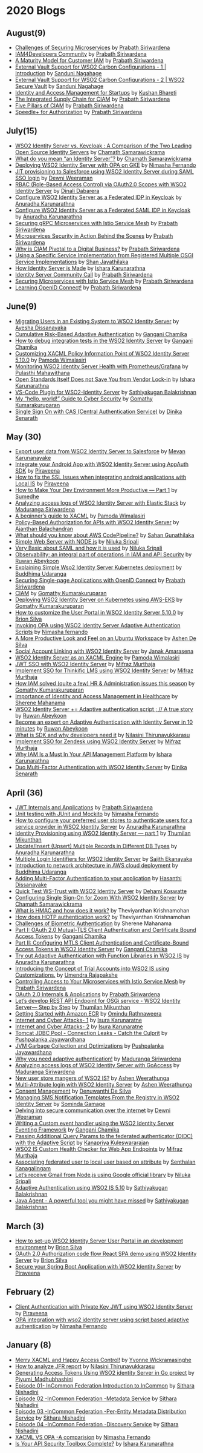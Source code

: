 # 2020 Blogs

## August(9)
* [Challenges of Securing Microservices](https://medium.facilelogin.com/challenges-of-securing-microservices-68b55877d154) by [Prabath Siriwardena](https://medium.facilelogin.com/)
* [IAM4Developers Community](https://medium.facilelogin.com/iam4developers-community-6002d375926d) by [Prabath Siriwardena](https://medium.facilelogin.com/)
* [A Maturity Model for Customer IAM](https://medium.facilelogin.com/a-maturity-model-for-customer-iam-ef98dcf697de) by [Prabath Siriwardena](https://medium.facilelogin.com/)
* [External Vault Support for WSO2 Carbon Configurations - 1 | Introduction](https://medium.com/@sandunin/external-vault-support-for-wso2-carbon-configurations-1-718d121d19d8) by [Sanduni Nagahage](https://medium.com/@sandunin)
* [External Vault Support for WSO2 Carbon Configurations - 2 | WSO2 Secure Vault](https://medium.com/@sandunin/external-vault-support-for-wso2-carbon-configurations-2-51dd38cf2821) by [Sanduni Nagahage](https://medium.com/@sandunin)
* [Identity and Access Management for Startups](https://medium.com/identity-beyond-borders/iam-for-startups-3ca8d59f6384) by [Kushan Bhareti](https://medium.com/@kushanbhareti)
* [The Integrated Supply Chain for CIAM](https://medium.facilelogin.com/the-integrated-supply-chain-for-ciam-de06df281958) by [Prabath Siriwardena](https://medium.facilelogin.com/)
* [Five Pillars of CIAM](https://medium.facilelogin.com/five-pillars-of-ciam-d5657a9e375b) by [Prabath Siriwardena](https://medium.facilelogin.com/)
* [Speedle+ for Authorization](https://medium.facilelogin.com/speedle-for-authorization-54d4d82a2065) by [Prabath Siriwardena](https://medium.facilelogin.com/)

## July(15)
* [WSO2 Identity Server vs. Keycloak : A Comparison of the Two Leading Open Source Identity Servers](https://medium.com/@htamahc/wso2-identity-server-vs-keycloak-a-comparison-of-the-two-leading-open-source-identity-servers-a4ef11a509d9) by [Chamath Samarawickrama](https://medium.com/@htamahc)
* [What do you mean “an Identity Server”?](https://medium.com/@htamahc/what-do-you-mean-an-identity-server-5cd4070c709d) by [Chamath Samarawickrama](https://medium.com/@htamahc)
* [Deploying WSO2 Identity Server with OPA on GKE](https://medium.com/@protectyourprinter/deploying-wso2-identity-server-with-opa-on-gke-99ffa63e5e9) by [Nimasha Fernando](https://medium.com/@protectyourprinter)
* [JIT provisioning to Salesforce using WSO2 Identity Server during SAML SSO login](https://medium.com/@dewni.matheesha/jit-provisioning-to-salesforce-using-wso2-identity-server-during-saml-sso-login-41df1827b6d6) by [Dewni Weeraman](https://medium.com/@dewni.matheesha)
* [RBAC (Role-Based Access Control) via OAuth2.0 Scopes with WSO2 Identity Server](https://medium.com/@gdrdabarera/rbac-role-based-access-control-via-oauth2-0-scopes-with-wso2-identity-server-dd6dcb0b737b) by [Dinali Dabarera](https://medium.com/@gdrdabarera)
* [Configure WSO2 Identity Server as a Federated IDP in Keycloak](https://medium.com/@anuradha.15/integrate-wso2-identity-server-as-an-oidc-idp-with-keycloak-276e6f52357b) by [Anuradha Karunarathna](https://medium.com/@anuradha.15)
* [Configure WSO2 Identity Server as a Federated SAML IDP in Keycloak](https://medium.com/@anuradha.15/configure-wso2-identity-server-as-a-federated-saml-idp-in-keycloak-89aa514ac4a8) by [Anuradha Karunarathna](https://medium.com/@anuradha.15)
* [Securing gRPC Microservices with Istio Service Mesh](https://medium.facilelogin.com/securing-grpc-microservices-with-istio-service-mesh-cd2c403d1ea5) by [Prabath Siriwardena](https://medium.facilelogin.com/)
* [Microservices Security in Action,Behind the Scenes](https://medium.facilelogin.com/microservices-security-in-action-933072043ad7) by [Prabath Siriwardena](https://medium.facilelogin.com/)
* [Why is CIAM Pivotal to a Digital Business?](https://medium.facilelogin.com/why-is-ciam-pivotal-to-a-digital-business-dcbacf206eb4) by [Prabath Siriwardena](https://medium.facilelogin.com/)
* [Using a Specific Service Implementation from Registered Multiple OSGI Service Implementations](https://medium.com/@shanchathusanda/using-a-specific-service-implementation-from-registered-multiple-osgi-service-implementations-43b86fb709c) by [Shan Jayathilaka](https://medium.com/@shanchathusanda)
* [How Identity Server is Made](https://medium.com/@isharaaruna/how-identity-server-is-made-61ed510f37e) by [Ishara Karunarathna](https://medium.com/@isharaaruna)
* [Identity Server Community Call](https://medium.facilelogin.com/identity-server-community-call-bb0dbb171727) by [Prabath Siriwardena](https://medium.facilelogin.com/)
* [Securing Microservices with Istio Service Mesh](https://medium.facilelogin.com/securing-microservices-with-istio-service-mesh-b14c1654ae5f) by [Prabath Siriwardena](https://medium.facilelogin.com/)
* [Learning OpenID Connect!](https://medium.facilelogin.com/learning-openid-connect-d77cdb3edec3) by [Prabath Siriwardena](https://medium.facilelogin.com/)


## June(9)
* [Migrating Users in an Existing System to WSO2 Identity Server](https://medium.com/identity-beyond-borders/migrating-users-in-an-existing-systems-to-wso2-identity-server-4acd4bf14a34) by [Ayesha Dissanayaka](https://medium.com/@ayshsandu)
* [Cumulative Risk-Based Adaptive Authentication](https://medium.com/@ganganichamika/cumulative-risk-based-adaptive-authentication-de14ada101ab) by [Gangani Chamika](https://medium.com/@ganganichamika)
* [How to debug integration tests in the WSO2 Identity Server](https://medium.com/@ganganichamika/how-to-debug-integration-tests-in-wso2-identity-server-product-db3665ccb628) by [Gangani Chamika](https://medium.com/@ganganichamika)
* [Customizing XACML Policy Information Point of WSO2 Identity Server 5.10.0](https://medium.com/@pamodaaw/customizing-xacml-policy-information-point-of-wso2-identity-server-5-10-0-ba49b5208d0f) by [Pamoda Wimalasiri](https://medium.com/@pamodaaw)
* [Monitoring WSO2 Identity Server Health with Prometheus/Grafana](https://medium.com/@pulasthi7/monitoring-wso2-identity-server-health-with-prometheus-grafana-886f1524930f) by [Pulasthi Mahawithana](https://medium.com/@pulasthi7)
* [Open Standards Itself Does not Save You from Vendor Lock-in](https://medium.com/@isharaaruna/open-standards-itself-does-not-save-you-from-vendor-lock-in-623e57bbbbaa) by [Ishara Karunarathna](https://medium.com/@isharaaruna)
* [VS-Code Plugin for WSO2-Identity Server](https://medium.com/@sathiyakugan/vs-code-plugin-for-wso2-identity-server-is-526ac4d75297) by [Sathiyakugan Balakrishnan](https://medium.com/@sathiyakugan) 
* [My “hello, world!” Guide to Cyber Security](https://medium.com/@gomathy/my-hello-world-guide-to-cyber-security-93f20192bc7) by [Gomathy Kumarakuruparan](https://medium.com/@gomathy)
* [Single Sign On with CAS (Central Authentication Service)](https://medium.com/@dinika.15/single-sign-on-with-cas-central-authentication-service-fd60bae64fa7) by [Dinika Senarath](https://medium.com/@dinika.15)

## May (30)
* [Export user data from WSO2 Identity Server to Salesforce](https://medium.com/@mevan.karu/export-user-data-from-wso2-identity-server-to-salesforce-242c78303322) by [Mevan Karunanayake](https://medium.com/@mevan.karu)
* [Integrate your Android App with WSO2 Identity Server using AppAuth SDK](https://medium.com/@piraveenaparalogarajah/integrate-your-android-app-withwso2-identity-server-using-appauth-sdk-c19d397b7241) by [Piraveena](https://medium.com/@piraveenaparalogarajah)
* [How to fix the SSL Issues when integrating android applications with Local IS](https://medium.com/@piraveenaparalogarajah/ssl-issues-when-integrating-android-applications-with-local-is-server-7355b681dbc9) by [Piraveena](https://medium.com/@piraveenaparalogarajah)
* [How to Make Your Dev Environment More Productive — Part 1](https://medium.com/@sumedhe/how-to-make-your-dev-environment-more-productive-part-1-8d0d1ad53507) by [Sumedhe](https://medium.com/@sumedhe)
* [Analyzing access logs of WSO2 Identity Server with Elastic Stack](https://medium.com/@maduranga.siriwardena/analyzing-access-logs-of-wso2-identity-server-with-elastic-stack-aeef2285eee) by [Maduranga Siriwardena](https://medium.com/@maduranga.siriwardena)
* [A beginner’s guide to XACML](https://medium.com/@pamodaaw/a-beginners-guide-to-xacml-6dc75b547d55) by [Pamoda Wimalasiri](https://medium.com/@pamodaaw)
* [Policy-Based Authorization for APIs with WSO2 Identity Server](https://medium.com/@balaajanthan/policy-based-authorization-for-apis-with-wso2-identity-server-2642bb523a16) by [Ajanthan Balachandran](https://medium.com/@balaajanthan)
* [What should you know about AWS CodePipeline?](https://medium.com/@sahangunathilaka/what-should-you-know-about-aws-codepipeline-f1f3bc46cb82) by [Sahan Gunathilaka](https://medium.com/@sahangunathilaka)
* [Simple Web Server with NODE.js](https://medium.com/@niluka/simple-web-server-with-node-js-d4996a80e620) by [Niluka Sripali](https://medium.com/@niluka)
* [Very Basic about SAML and how it is used](https://medium.com/@niluka/very-basic-about-saml-and-how-it-is-used-29240922309a) by [Niluka Sripali](https://medium.com/@niluka)
* [Observability: an integral part of operations in IAM and API Security](https://medium.com/@ruwanta/observability-an-integral-part-of-operations-in-iam-and-api-security-e03618441995) by [Ruwan Abeykoon](https://medium.com/@ruwanta)
* [Explaining Simple Wso2 Identity Server Kubernetes deployment](https://medium.com/@buddhimau/explaining-simple-wso2-identity-server-kubernetes-deployment-5e251ca189e2) by [Buddhima Udaranga](https://medium.com/@buddhimau)
* [Securing Single-page Applications with OpenID Connect](https://medium.facilelogin.com/securing-single-page-applications-with-openid-connect-7095ae509ae7) by [Prabath Siriwardena](https://medium.facilelogin.com/)
* [CIAM](https://medium.com/@gomathy/ciam-791b23319831) by [Gomathy Kumarakuruparan](https://medium.com/@gomathy)
* [Deploying WSO2 Identity Server on Kubernetes using AWS-EKS](https://medium.com/@gomathy/deploying-wso2-identity-server-on-kubernetes-using-aws-eks-6784648ed8b0) by [Gomathy Kumarakuruparan](https://medium.com/@gomathy)
* [How to customize the User Portal in WSO2 Identity Server 5.10.0](https://medium.com/@brionmario/how-to-customize-the-user-portal-in-wso2-identity-server-5-10-0-51a9ffdbefc4) by [Brion Silva](https://medium.com/@brionmario)
* [Invoking OPA using WSO2 Identity Server Adaptive Authentication Scripts](https://medium.com/@protectyourprinter/wso2-identity-server-adaptive-authentication-using-open-policy-agent-1b8bd56eb80d) by [Nimasha fernando](https://medium.com/@nimasha)
* [A More Productive Look and Feel on an Ubuntu Workspace](https://medium.com/@ashend/a-more-productive-look-and-feel-on-an-ubuntu-workspace-ed5afaecbff1) by [Ashen De Silva](https://medium.com/@ashend)
* [Social Account Linking with WSO2 Identity Server](https://medium.com/@janakda/social-account-linking-with-wso2-identity-server-78b8a566e225) by [Janak Amarasena](https://medium.com/@janakda)
* [WSO2 Identity Server as an XACML Engine](https://medium.com/@pamodaaw/wso2-identity-server-as-an-xacml-engine-96b714ab49b2) by [Pamoda Wimalasiri](https://medium.com/@pamodaaw)
* [JWT SSO with WSO2 Identity Server](https://medium.com/@mifrazmurthaja/jwt-sso-with-wso2-identity-server-cf486ffba1bf) by [Mifraz Murthaja](https://medium.com/@mifrazmurthaja)
* [Implement SSO for Thinkific LMS using WSO2 Identity Server](https://medium.com/@mifrazmurthaja/integrate-thinkific-lms-with-wso2-identity-server-53017f59bbff) by [Mifraz Murthaja](https://medium.com/@mifrazmurthaja)
* [How IAM solved (quite a few) HR & Administration issues this season](https://medium.com/@gomathy/how-iam-solved-quite-a-few-hr-administration-issues-this-season-58af9a21efba) by [Gomathy Kumarakuruparan](https://medium.com/@gomathy)
* [Importance of Identity and Access Management in Healthcare](https://medium.com/@Sher_M/using-iam-functionality-in-healthcare-d873b4dc7b5c) by [Sherene Mahanama](https://medium.com/@Sher_M)
* [WSO2 Identity Server += Adaptive authentication script ; // A true story](https://medium.com/@ruwanta/wso2-identity-server-adaptive-authentication-script-a-true-story-9b3eae5db226) by [Ruwan Abeykoon](https://medium.com/@ruwanta)
* [Become an expert on Adaptive Authentication with Identity Server in 10 minutes](https://medium.com/@ruwanta/become-an-expert-on-adaptive-authentication-with-identity-server-in-10-minutes-1bc68efb521e) by [Ruwan Abeykoon](https://medium.com/@ruwanta)
* [What is SDK and why developers need it](https://medium.com/@nilasini/what-is-sdk-and-why-we-need-it-f5a886c6ec5e) by [Nilasini Thirunavukkarasu](https://medium.com/@nilasini)
* [Implement SSO for Zendesk using WSO2 Identity Server](https://medium.com/@mifrazmurthaja/implement-sso-for-zendesk-using-wso2-identity-server-a32148313e5c) by [Mifraz Murthaja](https://medium.com/@mifrazmurthaja)
* [Why IAM Is a Must In Your API Management Platform](https://medium.com/swlh/why-enterprise-iam-is-a-must-in-your-api-management-platform-610fa6fe5ac8) by [Ishara Karunarathna](https://medium.com/@isharaaruna)
* [Duo Multi-Factor Authentication with WSO2 Identity Server](https://medium.com/@dinika.15/duo-multi-factor-authentication-with-wso2-identity-server-b2a62ca98fdc) by [Dinika Senarath](https://medium.com/@dinika.15)

## April (36)
* [JWT Internals and Applications](https://medium.facilelogin.com/jwt-internals-and-applications-d6171ce9e9ce) by [Prabath Siriwardena](https://medium.facilelogin.com/)
* [Unit testing with JUnit and Mockito](https://medium.com/@protectyourprinter/unit-testing-with-junit-and-mockito-3a1d9edbdcbf) by [Nimasha Fernando](https://medium.com/@nimasha)
* [How to configure your preferred user stores to authenticate users for a service provider in WSO2 Identity Server](https://medium.com/@anuradha.15/how-to-configure-your-preferred-user-stores-to-authenticate-users-for-a-service-provider-in-wso2-cdadf43f9366) by [Anuradha Karunarathna](https://medium.com/@anuradha.15)
* [Identity Provisioning using WSO2 Identity Server — part 1](https://medium.com/@thumilan/identity-provisioning-using-wso2-identity-server-part-1-e02ecee84cd6) by [Thumilan Mikunthan](https://medium.com/@thumilan)
* [Update/Insert (Upsert) Multiple Records in Different DB Types](https://blog.usejournal.com/update-insert-upsert-multiple-records-in-different-db-types-63aa44191884) by [Anuradha Karunarathna](https://medium.com/@anuradha.15)
* [Multiple Login Identifiers for WSO2 Identity Server](https://medium.com/@sajithekanayaka/solved-multiple-login-identifiers-for-wso2-identity-server-78005599d97e?sk=35ab7dde0cc895de9a750d5c4b475840) by [Sajith Ekanayaka](https://medium.com/@sajithekanayaka)
* [Introduction to network architecture in AWS cloud deployment](https://medium.com/@buddhimau/introduction-to-network-architecture-in-aws-cloud-deployment-e709c1af93b0) by [Buddhima Udaranga](https://medium.com/@buddhimau)
* [Adding Multi-Factor Authentication to your application](https://medium.com/@hasanthipurnimadissanayake/adding-multi-factor-authentication-to-your-application-2e259ed43a04) by [Hasanthi Dissanayake](https://medium.com/@hasanthipurnimadissanayake)
* [Quick Test WS-Trust with WSO2 Identity Server](https://medium.com/@dehami.deshan/quick-test-ws-trust-with-wso2-identity-server-f33e3b3ac59b) by [Dehami Koswatte](https://medium.com/@dehami.deshan)
* [Configuring Single Sign-On for Zoom With WSO2 Identity Server](https://wso2.com/blogs/thesource/configuring-single-sign-on-for-zoom-with-wso2-identity-server/) by [Chamath Samarawickrama](https://medium.com/@htamahc)
* [What is HMAC and how does it work?](https://www.thearmchaircritic.org/mansplainings/what-is-hmac-and-how-does-it-work) by Theviyanthan Krishnamohan
* [How does HOTP authentication work?](https://www.thearmchaircritic.org/mansplainings/how-does-hotp-authentication-work) by Theviyanthan Krishnamohan
* [Challenges of Biometric Authentication](https://medium.com/@Sher_M/challenges-of-implementing-biometric-authentication-fdef1cf208e1) by Sherene Mahanama
* [Part I: OAuth 2.0 Mutual-TLS Client Authentication and Certificate Bound Access Tokens](https://medium.com/@ganganichamika/part-i-oauth-2-0-mutual-tls-client-authentication-and-certificate-bound-access-tokens-5494a6227b9b) by [Gangani Chamika](https://medium.com/@ganganichamika)
* [Part II: Configuring MTLS Client Authentication and Certificate-Bound Access Tokens in WSO2 Identity Server](https://medium.com/@ganganichamika/part-ii-configuring-mtls-client-authentication-and-certificate-bound-access-tokens-in-wso2-f5013ecfd11f) by [Gangani Chamika](https://medium.com/@ganganichamika)
* [Try out Adaptive Authentication with Function Libraries in WSO2 IS](https://medium.com/@anuradha.15/try-out-adaptive-authentication-with-function-libraries-in-wso2-is-35147aea14e7
) by [Anuradha Karunarathna](https://medium.com/@anuradha.15)
* [Introducing the Concept of Trial Accounts into WSO2 IS using Customizations.](https://medium.com/@umendrarajapakshe/introducing-the-concept-of-trial-accounts-into-wso2-is-using-customizations-a8a1a0596a27) by [Umendra Rajapakshe](https://medium.com/@umendrarajapakshe)
* [Controlling Access to Your Microservices with Istio Service Mesh](https://medium.facilelogin.com/controlling-access-to-your-microservices-with-istio-service-mesh-51a8297908ef) by [Prabath Siriwardena](https://medium.facilelogin.com/)
* [OAuth 2.0 Internals & Applications](https://medium.facilelogin.com/oauth-2-0-internals-applications-9eba5dc4b095) by [Prabath Siriwardena](https://medium.facilelogin.com/)
* [Let’s develop REST API Endpoint for OSGi service - WSO2 Identity Server— Step by Step](https://medium.com/@thumilan/lets-develop-rest-api-endpoint-for-osgi-service-wso2-identity-server-step-by-step-da0084b26b34) by [Thumilan Mikunthan](https://medium.com/@thumilan)
* [Getting Started with Amazon ECR](https://medium.com/@omindu/getting-started-with-amazon-ecr-a9c00f72eee4) by [Omindu Rathnaweera](https://medium.com/@omindu)
* [Internet and Cyber Attacks- 1](https://medium.com/@isurakarunaratne/internet-and-cyber-attacks-1-1c0119a27e82) by
 [Isura Karunaratne](https://medium.com/@isurakarunaratne)
* [Internet and Cyber Attacks- 2](https://medium.com/@isurakarunaratne/internet-and-cyber-attacks-2-5322d5859f07) by
 [Isura Karunaratne](https://medium.com/@isurakarunaratne)
* [Tomcat JDBC Pool - Connection Leaks - Catch the Culprit](https://medium.com/@Pushpalanka/tomcat-jdbc-pool-connection-leaks-catch-the-culprit-206889e991fe) by
  [Pushpalanka Jayawardhana](https://medium.com/@Pushpalanka)
* [JVM Garbage Collection and Optimizations](https://medium.com/@Pushpalanka/jvm-garbage-collection-and-optimizations-3f338c86de27) by
    [Pushpalanka Jayawardhana](https://medium.com/@Pushpalanka)
* [Why you need adaptive authentication!](https://medium.com/@maduranga.siriwardena/why-you-need-adaptive-authentication-abb33e614ede) by [Maduranga Siriwardena](https://medium.com/@maduranga.siriwardena)
* [Analyzing access logs of WSO2 Identity Server with GoAccess](https://medium.com/@maduranga.siriwardena/analyzing-access-logs-of-wso2-identity-server-with-goaccess-4629d4d79e61) by [Maduranga Siriwardena](https://medium.com/@maduranga.siriwardena)
* [New user store mangers of WSO2 IS?](https://medium.com/@ashenweerathunga/new-user-store-mangers-of-wso2-is-f5247abe3a80) by [Ashen Weerathunga](https://medium.com/@ashenweerathunga)
* [Multi-Attribute login with WSO2 Identity Server](https://medium.com/@ashenweerathunga/multi-attribute-login-with-wso2-identity-server-9f3974d9fab0) by [Ashen Weerathunga](https://medium.com/@ashenweerathunga)
* [Consent Management](https://medium.com/@denuwanthi.hasanthika/consent-management-5e5a6f4e28a9) by [Denuwanthi De Silva](https://medium.com/@denuwanthi.hasanthika)
* [Managing SMS Notification Templates From the Registry in WSO2 Identity Server](https://medium.com/@somindagamage/managing-sms-notification-templates-from-the-registry-in-wso2-identity-server-bcd0c01644bc) by [Sominda Gamage](https://medium.com/@somindagamage)
* [Delving into secure communication over the internet](https://medium.com/@dewni.matheesha/delving-into-secure-communication-over-the-internet-6116ac8af2fb) by [Dewni Weeraman](https://medium.com/@dewni.matheesha)
* [Writing a Custom event handler using the WSO2 Identity Server Eventing Framework](https://medium.com/@ganganichamika/write-a-custom-event-handler-using-the-wso2-identity-server-eventing-framework-caa5dc9da8a3) by [Gangani Chamika](https://medium.com/@ganganichamika)
* [Passing Additional Query Params to the federated authenticator (OIDC) with the Adaptive Script](https://medium.com/@KanapriyaKules/passing-additional-query-params-to-the-federated-authenticator-oidc-with-the-adaptive-script-f41b89a80fcd) by [Kanapriya Kuleswararajan](https://medium.com/@KanapriyaKules)
* [WSO2 IS Custom Health Checker for Web App Endpoints](https://medium.com/@mifrazmurthaja/wso2-is-custom-health-checker-for-web-app-endpoints-c248d24eb353) by [Mifraz Murthaja](https://medium.com/@mifrazmurthaja)
* [Associating federated user to local user based on attribute](https://medium.com/@senthalan/associating-federated-user-to-local-user-based-on-attribute-341f3bbcc00d) by [Senthalan Kanagalingam](https://medium.com/@senthalan)
* [Let’s receive Gmail from Node.js using Google official library](https://medium.com/@niluka/lets-receive-gmail-from-node-js-using-google-official-library-6a6280254325) by [Niluka Sripali](https://medium.com/@niluka)
* [Adaptive Authentication using WSO2 IS 5.10](https://medium.com/@sathiyakugan/adaptive-authentication-using-wso2-is-5-10-89df699882a) by [Sathiyakugan Balakrishnan](https://medium.com/@sathiyakugan) 
* [Java Agent - A powerful tool you might have missed](https://medium.com/@sathiyakugan/java-agent-a-powerful-tool-you-might-have-missed-fe6a85884481) by [Sathiyakugan Balakrishnan](https://medium.com/@sathiyakugan) 

## March (3)
* [How to set-up WSO2 Identity Server User Portal in an development environment](https://medium.com/@brionmario/how-to-set-up-wso2-identity-server-user-portal-in-an-development-environment-d406d15ec703) by [Brion Silva](https://medium.com/@brionmario)
* [OAuth 2.0 Authorization code flow React SPA demo using WSO2 Identity Server](https://medium.com/@brionmario/oauth-2-0-authorization-code-flow-react-spa-demo-using-wso2-identity-server-5829b890a6d4) by [Brion Silva](https://medium.com/@brionmario)
* [Secure your Spring Boot Application with WSO2 Identity Server](https://medium.com/@piraveenaparalogarajah/secure-your-spring-boot-application-with-wso2-identity-server-8140af8aa30b) by [Piraveena](https://medium.com/@piraveenaparalogarajah)

## February (2)
* [Client Authentication with Private Key JWT using WSO2 Identity Server](https://medium.com/@piraveenaparalogarajah/client-authentication-with-private-key-jwt-using-wso2-identity-server-ae5c245ecb84) by [Piraveena](https://medium.com/@piraveenaparalogarajah)
* [OPA integration with wso2 identity server using script based adaptive authentication](https://medium.com/@protectyourprinter/opa-integration-with-wso2-identity-server-using-script-based-adaptive-authentication-d6eff8221d40) by [Nimasha Fernando](https://medium.com/@nimasha)

## January (8)
* [Merry XACML and Happy Access Control!](https://medium.com/@yvonne.wicks/merry-xacml-and-happy-access-control-1add93c2a23a) by [Yvonne Wickramasinghe](https://medium.com/@yvonne.wicks)
* [How to analyze JFR report](https://medium.com/@nilasini/analyzing-jfr-report-with-an-example-435a9d24fd60) by [Nilasini Thirunavukkarasu](https://medium.com/@nilasini)
* [Generating Access Tokens Using WSO2 identity Server in Go project](https://medium.com/@piyumim/generating-access-tokens-using-wso2-identity-server-in-go-project-453368d3f25f) by [Piyumi_Madhubhashini](https://medium.com/@piyumim)
* [Episode 01- InCommon Federation Introduction to InCommon](https://medium.com/@sitharanishadini001/incommon-federation-258618761709) by [Sithara Nishadini](https://medium.com/@sitharanishadini001)
* [Episode 02 -InCommon Federation -Metadata Service](https://medium.com/@sitharanishadini001/incommon-federation-bbbd442c9d4d) by [Sithara Nishadini](https://medium.com/@sitharanishadini001)
* [Episode 03 -InCommon Federation -Per-Entity Metadata Distribution Service](https://medium.com/@sitharanishadini001/episode-03-incommon-federation-per-entity-metadata-distribution-service-31a44f8e947c) by [Sithara Nishadini](https://medium.com/@sitharanishadini001)
* [Episode 04 -InCommon Federation -Discovery Service](https://medium.com/@sitharanishadini001/episode-04-incommon-federation-discovery-service-f16a1b5a4fdf) by [Sithara Nishadini](https://medium.com/@sitharanishadini001)
* [XACML VS OPA -A comparision](https://medium.com/@nimasha/xacml-vs-opa-a-comparison-956e549ac4aa) by [Nimasha Fernando](https://medium.com/@nimasha)
* [Is Your API Security Toolbox Complete?](https://medium.com/identity-beyond-borders/is-your-api-security-toolbox-complete-9ae6b8a8b117) by [Ishara Karunarathna](https://medium.com/@isharaaruna)
